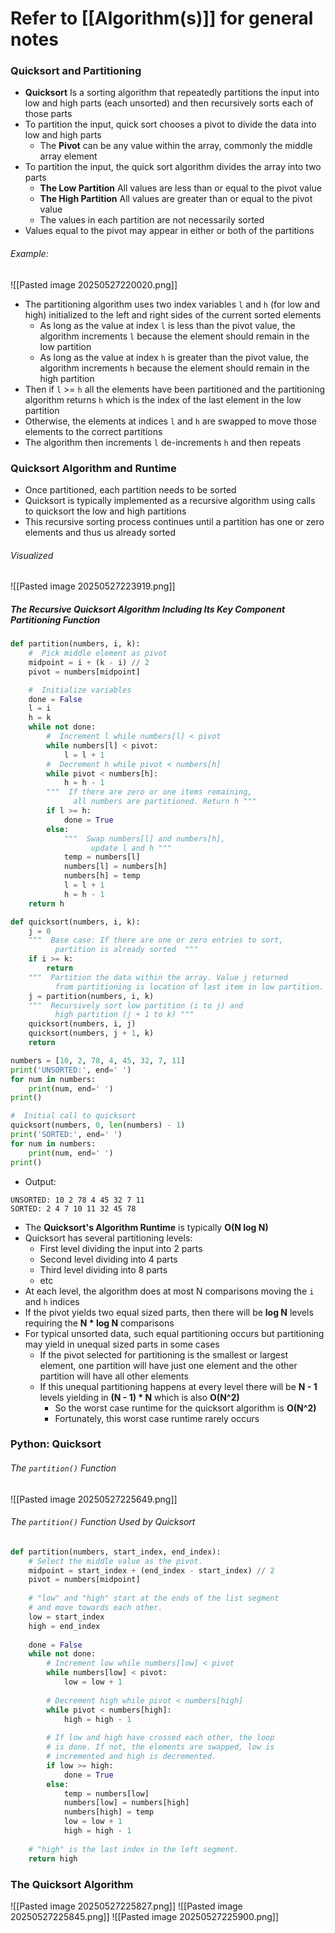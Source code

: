 # Refer to [[Algorithm(s)]] for general notes
### Quicksort and Partitioning
- **Quicksort** Is a sorting algorithm that repeatedly partitions the input into low and high parts (each unsorted) and then recursively sorts each of those parts
- To partition the input, quick sort chooses a pivot to divide the data into low and high parts
	- The **Pivot** can be any value within the array, commonly the middle array element
- To partition the input, the quick sort algorithm divides the array into two parts
	- **The Low Partition** All values are less than or equal to the pivot value
	- **The High Partition** All values are greater than or equal to the pivot value
	- The values in each partition are not necessarily sorted
- Values equal to the pivot may appear in either or both of the partitions
###### Example:
![[Pasted image 20250527220020.png]]
- The partitioning algorithm uses two index variables `l` and `h` (for low and high) initialized to the left and right sides of the current sorted elements
	- As long as the value at index `l` is less than the pivot value, the algorithm increments `l` because the element should remain in the low partition
	- As long as the value at index `h` is greater than the pivot value, the algorithm increments `h` because the element should remain in the high partition
- Then if  `l` >= `h` all the elements have been partitioned and the partitioning algorithm returns `h` which is the index of the last element in the low partition
- Otherwise, the elements at indices `l` and `h` are swapped to move those elements to the correct partitions
- The algorithm then increments `l` de-increments `h` and then repeats
### Quicksort Algorithm and Runtime
- Once partitioned, each partition needs to be sorted
- Quicksort is typically implemented as a recursive algorithm using calls to quicksort the low and high partitions
- This recursive sorting process continues until a partition has one or zero elements and thus us already sorted
###### Visualized
![[Pasted image 20250527223919.png]]
##### The Recursive Quicksort Algorithm Including Its Key Component Partitioning Function
```python
def partition(numbers, i, k):
    #  Pick middle element as pivot 
    midpoint = i + (k - i) // 2
    pivot = numbers[midpoint]

    #  Initialize variables
    done = False
    l = i
    h = k
    while not done:
        #  Increment l while numbers[l] < pivot 
        while numbers[l] < pivot:
            l = l + 1
        #  Decrement h while pivot < numbers[h] 
        while pivot < numbers[h]:
            h = h - 1
        """  If there are zero or one items remaining,
              all numbers are partitioned. Return h """
        if l >= h:
            done = True
        else:
            """  Swap numbers[l] and numbers[h],
                  update l and h """ 
            temp = numbers[l]
            numbers[l] = numbers[h]
            numbers[h] = temp
            l = l + 1
            h = h - 1
    return h

def quicksort(numbers, i, k):
    j = 0
    """  Base case: If there are one or zero entries to sort,
          partition is already sorted  """ 
    if i >= k:
        return
    """  Partition the data within the array. Value j returned
          from partitioning is location of last item in low partition. """ 
    j = partition(numbers, i, k)
    """  Recursively sort low partition (i to j) and
          high partition (j + 1 to k) """
    quicksort(numbers, i, j)
    quicksort(numbers, j + 1, k)
    return

numbers = [10, 2, 78, 4, 45, 32, 7, 11]
print('UNSORTED:', end=' ')
for num in numbers:
    print(num, end=' ')
print()

#  Initial call to quicksort 
quicksort(numbers, 0, len(numbers) - 1)
print('SORTED:', end=' ')
for num in numbers:
    print(num, end=' ')
print()
```
- Output:
```
UNSORTED: 10 2 78 4 45 32 7 11 
SORTED: 2 4 7 10 11 32 45 78
```
- The **Quicksort's Algorithm Runtime** is typically **O(N log N)** 
- Quicksort has several partitioning levels:
	- First level dividing the input into 2 parts
	- Second level dividing into 4 parts
	- Third level dividing into 8 parts
	- etc
- At each level, the algorithm does at most N comparisons moving the `i` and `h` indices
- If the pivot yields two equal sized parts, then there will be **log N** levels requiring the **N * log N** comparisons 
- For typical unsorted data, such equal partitioning occurs but partitioning may yield in unequal sized parts in some cases
	- If the pivot selected for partitioning is the smallest or largest element, one partition will have just one element and the other partition will have all other elements
	- If this unequal partitioning happens at every level there will be **N - 1** levels yielding in **(N - 1) * N** which is also **O(N^2)**
		- So the worst case runtime for the quicksort algorithm is **O(N^2)**
		- Fortunately, this worst case runtime rarely occurs
### Python: Quicksort
###### The `partition()` Function
![[Pasted image 20250527225649.png]]
###### The `partition()` Function Used by Quicksort
```python
def partition(numbers, start_index, end_index):
    # Select the middle value as the pivot.
    midpoint = start_index + (end_index - start_index) // 2
    pivot = numbers[midpoint]
   
    # "low" and "high" start at the ends of the list segment
    # and move towards each other.
    low = start_index
    high = end_index
   
    done = False
    while not done:
        # Increment low while numbers[low] < pivot
        while numbers[low] < pivot:
            low = low + 1
      
        # Decrement high while pivot < numbers[high]
        while pivot < numbers[high]:
            high = high - 1
      
        # If low and high have crossed each other, the loop
        # is done. If not, the elements are swapped, low is
        # incremented and high is decremented.
        if low >= high:
            done = True
        else:
            temp = numbers[low]
            numbers[low] = numbers[high]
            numbers[high] = temp
            low = low + 1
            high = high - 1
   
    # "high" is the last index in the left segment.
    return high
```
### The Quicksort Algorithm
![[Pasted image 20250527225827.png]]
![[Pasted image 20250527225845.png]]
![[Pasted image 20250527225900.png]]
